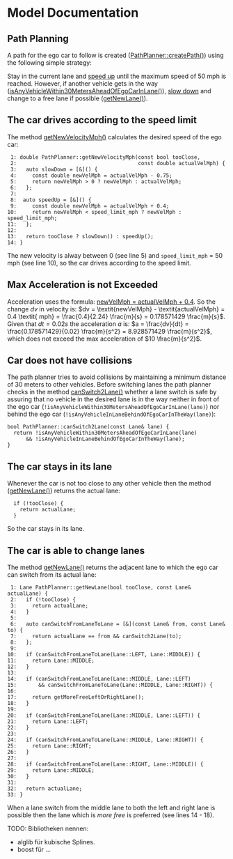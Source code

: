 # Model Documentation


## Path Planning

A path for the ego car to follow is created ([PathPlanner::createPath()](https://github.com/KnollFrank/CarND-Path-Planning-Project/blob/43f9a2e1f6289d8c01256a43bf1e2411dbe2ed4c/src/pathPlanner.h#L89)) using the following simple strategy:

Stay in the current lane and [speed up](https://github.com/KnollFrank/CarND-Path-Planning-Project/blob/c1bd39ef43180098045da42c8c21684c68ab09db/src/pathPlanner.h#L195) until the maximum speed of 50 mph is reached. However, if another vehicle gets in the way ([isAnyVehicleWithin30MetersAheadOfEgoCarInLane()](https://github.com/KnollFrank/CarND-Path-Planning-Project/blob/43f9a2e1f6289d8c01256a43bf1e2411dbe2ed4c/src/pathPlanner.h#L119)), [slow down](https://github.com/KnollFrank/CarND-Path-Planning-Project/blob/c1bd39ef43180098045da42c8c21684c68ab09db/src/pathPlanner.h#L189) and change to a free lane if possible ([getNewLane()](https://github.com/KnollFrank/CarND-Path-Planning-Project/blob/43f9a2e1f6289d8c01256a43bf1e2411dbe2ed4c/src/pathPlanner.h#L258)).


## The car drives according to the speed limit

The method [getNewVelocityMph()](https://github.com/KnollFrank/CarND-Path-Planning-Project/blob/5c5a44cc69410de5ac237e2de1051dd33def927e/src/pathPlanner.h#L187) calculates the desired speed of the ego car:

```
 1: double PathPlanner::getNewVelocityMph(const bool tooClose,
 2:                                       const double actualVelMph) {
 3:   auto slowDown = [&]() {
 4:     const double newVelMph = actualVelMph - 0.75;
 5:     return newVelMph > 0 ? newVelMph : actualVelMph;
 6:   };
 7:
 8:  auto speedUp = [&]() {
 9:     const double newVelMph = actualVelMph + 0.4;
10:     return newVelMph < speed_limit_mph ? newVelMph : speed_limit_mph;
11:   };
12:
13:   return tooClose ? slowDown() : speedUp();
14: }
```

The new velocity is alway between 0 (see line 5) and `speed_limit_mph` = 50 mph (see line 10), so the car drives according to the speed limit.

## Max Acceleration is not Exceeded

Acceleration uses the formula: [newVelMph = actualVelMph + 0.4](https://github.com/KnollFrank/CarND-Path-Planning-Project/blob/5c5a44cc69410de5ac237e2de1051dd33def927e/src/pathPlanner.h#L196).
So the change $dv$ in velocity is:
$dv = \textit{newVelMph} - \textit{actualVelMph} = 0.4 \textit{ mph} = \frac{0.4}{2.24} \frac{m}{s} = 0.178571429 \frac{m}{s}$. Given that $dt = 0.02 s$ the acceleration $a$ is:
$a = \frac{dv}{dt} = \frac{0.178571429}{0.02} \frac{m}{s^2} = 8.928571429 \frac{m}{s^2}$, which does not exceed the max acceleration of $10 \frac{m}{s^2}$.

## Car does not have collisions

The path planner tries to avoid collisions by maintaining a minimum distance of 30 meters to other vehicles. Before switching lanes the path planner checks in the method [canSwitch2Lane()](https://github.com/KnollFrank/CarND-Path-Planning-Project/blob/1211cebcdf2907b05ab3493c58e22481d9719ed8/src/pathPlanner.h#L151) whether a lane switch is safe by assuring that no vehicle in the desired lane is in the way neither in front of the ego car (`!isAnyVehicleWithin30MetersAheadOfEgoCarInLane(lane)`) nor behind the ego car (`!isAnyVehicleInLaneBehindOfEgoCarInTheWay(lane)`):

```
bool PathPlanner::canSwitch2Lane(const Lane& lane) {
  return !isAnyVehicleWithin30MetersAheadOfEgoCarInLane(lane)
      && !isAnyVehicleInLaneBehindOfEgoCarInTheWay(lane);
}
```

## The car stays in its lane

Whenever the car is not too close to any other vehicle then the method ([getNewLane()](https://github.com/KnollFrank/CarND-Path-Planning-Project/blob/43f9a2e1f6289d8c01256a43bf1e2411dbe2ed4c/src/pathPlanner.h#L258)) returns the actual lane:

```
  if (!tooClose) {
    return actualLane;
  }
```

So the car stays in its lane.

## The car is able to change lanes

The method [getNewLane()](https://github.com/KnollFrank/CarND-Path-Planning-Project/blob/43f9a2e1f6289d8c01256a43bf1e2411dbe2ed4c/src/pathPlanner.h#L258) returns the adjacent lane to which the ego car can switch from its actual lane:

```
 1: Lane PathPlanner::getNewLane(bool tooClose, const Lane& actualLane) {
 2:   if (!tooClose) {
 3:     return actualLane;
 4:   }
 5: 
 6:   auto canSwitchFromLaneToLane = [&](const Lane& from, const Lane& to) {
 7:     return actualLane == from && canSwitch2Lane(to);
 8:   };
 9: 
10:   if (canSwitchFromLaneToLane(Lane::LEFT, Lane::MIDDLE)) {
11:     return Lane::MIDDLE;
12:   }
13: 
14:   if (canSwitchFromLaneToLane(Lane::MIDDLE, Lane::LEFT)
15:       && canSwitchFromLaneToLane(Lane::MIDDLE, Lane::RIGHT)) {
16: 
17:     return getMoreFreeLeftOrRightLane();
18:   }
19: 
20:   if (canSwitchFromLaneToLane(Lane::MIDDLE, Lane::LEFT)) {
21:     return Lane::LEFT;
22:   }
23: 
24:   if (canSwitchFromLaneToLane(Lane::MIDDLE, Lane::RIGHT)) {
25:     return Lane::RIGHT;
26:   }
27: 
28:   if (canSwitchFromLaneToLane(Lane::RIGHT, Lane::MIDDLE)) {
29:     return Lane::MIDDLE;
30:   }
31: 
32:   return actualLane;
33: }

```

When a lane switch from the middle lane to both the
left and right lane is possible then the lane which is *more free* is preferred (see lines 14 - 18).

TODO: Bibliotheken nennen:
- alglib für kubische Splines.
- boost für ...
